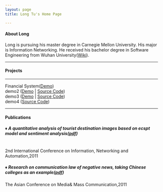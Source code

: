 ```yaml
---
layout: page
title: Long Tu's Home Page

---
```

<h4 id='About Long<'>About Long</h4>
Long is pursuing his master degree in Carnegie Mellon University. His major is Information Networking. He received his bachelor degree in Software Engineering from Wuhan University(<a href='http://en.wikipedia.org/wiki/Wuhan_University#Rankings'>Wiki</a>).


---


<h4 id='pet_projects_for_fun'>Projects</h4>


<hr />
<p>Financial System(<a href='http://servertestee.appspot.com/'>Demo</a>)<br />demo2 (<a href='/'>Demo</a> | <a href=''>Source Code</a>)<br />demo3 (<a href=''>Demo</a> | <a href=''>Source Code</a>)<br />demo4 (<a href=''>Source Code</a>)</p>


---
<h4 id='Publications'>Publications</h4>
   <h5> &diams; A quantitative analysis of tourist destination images based on ecspt model and sentiment analysis(<a href='https://docs.google.com/file/d/0B04t2oEv2WE1T3FVaW1DV3VhVk0/edit?usp=sharing'>pdf</a>)</h5><br />
   2nd International Conference on Information, Networking and Automation,2011<br />
   <h5> &diams; Research on communication law of negative news, taking Chinese colleges as an example(<a href='https://docs.google.com/file/d/0B04t2oEv2WE1Rzc1YnByUExTWjQ/edit?usp=sharing'>pdf</a>)</h5>
   The Asian Conference on Media& Mass Communication,2011 <br />
   


